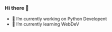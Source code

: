 ### Hi there 👋



- 🔭 I’m currently working on Python Developent
- 🌱 I’m currently learning WebDeV


